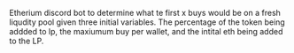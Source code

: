 Etherium discord bot to determine what te first x buys would be on a fresh liqudity pool given three initial variables. The percentage of the token being addded to lp, the maxiumum buy per wallet, and the intital eth being added to the LP.
 
 
